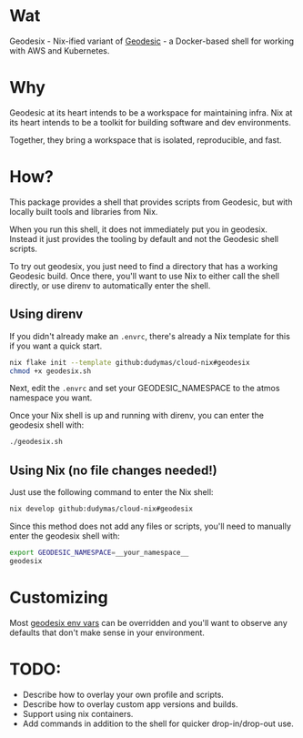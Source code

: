 # Wat

Geodesix - Nix-ified variant of [Geodesic](https://github.com/cloudposse/geodesic) -
a Docker-based shell for working with AWS and Kubernetes.

# Why

Geodesic at its heart intends to be a workspace for maintaining infra.
Nix at its heart intends to be a toolkit for building software and dev environments.

Together, they bring a workspace that is isolated, reproducible, and fast.

# How?

This package provides a shell that provides scripts from Geodesic, but with locally
built tools and libraries from Nix.

When you run this shell, it does not immediately put you in geodesix. Instead it just
provides the tooling by default and not the Geodesic shell scripts.

To try out geodesix, you just need to find a directory that has a working Geodesic build.
Once there, you'll want to use Nix to either call the shell directly,
or use direnv to automatically enter the shell.

## Using direnv

If you didn't already make an `.envrc`, there's already a Nix template for
this if you want a quick start.
```bash
nix flake init --template github:dudymas/cloud-nix#geodesix
chmod +x geodesix.sh
```

Next, edit the `.envrc` and set your GEODESIC_NAMESPACE to the atmos namespace you want.

Once your Nix shell is up and running with direnv, you can enter the geodesix shell with:

```bash
./geodesix.sh
```

## Using Nix (no file changes needed!)

Just use the following command to enter the Nix shell:
```bash
nix develop github:dudymas/cloud-nix#geodesix
```

Since this method does not add any files or scripts, you'll need to manually enter
the geodesix shell with:
```bash
export GEODESIC_NAMESPACE=__your_namespace__
geodesix
```

# Customizing

Most [geodesix env vars](profile.d/00_geodesix.sh) can be overridden
and you'll want to observe any defaults that don't make sense in your environment.

# TODO:
- Describe how to overlay your own profile and scripts.
- Describe how to overlay custom app versions and builds.
- Support using nix containers.
- Add commands in addition to the shell for quicker drop-in/drop-out use.
